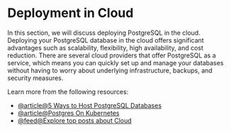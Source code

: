 # Deployment in Cloud

In this section, we will discuss deploying PostgreSQL in the cloud. Deploying your PostgreSQL database in the cloud offers significant advantages such as scalability, flexibility, high availability, and cost reduction. There are several cloud providers that offer PostgreSQL as a service, which means you can quickly set up and manage your databases without having to worry about underlying infrastructure, backups, and security measures.

Learn more from the following resources:

- [@article@5 Ways to Host PostgreSQL Databases](https://www.prisma.io/dataguide/postgresql/5-ways-to-host-postgresql)
- [@article@Postgres On Kubernetes](https://cloudnative-pg.io/)
- [@feed@Explore top posts about Cloud](https://app.daily.dev/tags/cloud?ref=roadmapsh)
